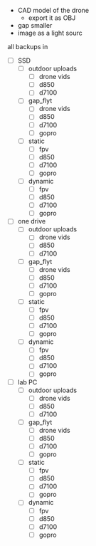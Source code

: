 - CAD model of the drone
	- export it as OBJ
- gap smaller 
- image as a light sourc

all backups in 
- [ ] SSD
	- [ ] outdoor uploads
		- [ ] drone vids
		- [ ] d850
		- [ ] d7100
	- [ ] gap_flyt
		- [ ] drone vids
		- [ ] d850
		- [ ] d7100
		- [ ] gopro
	- [ ] static
		- [ ] fpv
		- [ ] d850
		- [ ] d7100
		- [ ] gopro
	- [ ] dynamic
		- [ ] fpv
		- [ ] d850
		- [ ] d7100
		- [ ] gopro

- [ ] one drive
	- [ ] outdoor uploads
		- [ ] drone vids
		- [ ] d850
		- [ ] d7100
	- [ ] gap_flyt
		- [ ] drone vids
		- [ ] d850
		- [ ] d7100
		- [ ] gopro
	- [ ] static
		- [ ] fpv
		- [ ] d850
		- [ ] d7100
		- [ ] gopro
	- [ ] dynamic
		- [ ] fpv
		- [ ] d850
		- [ ] d7100
		- [ ] gopro
- [ ] lab PC
	- [ ] outdoor uploads
		- [ ] drone vids
		- [ ] d850
		- [ ] d7100
	- [ ] gap_flyt
		- [ ] drone vids
		- [ ] d850
		- [ ] d7100
		- [ ] gopro
	- [ ] static
		- [ ] fpv
		- [ ] d850
		- [ ] d7100
		- [ ] gopro
	- [ ] dynamic
		- [ ] fpv
		- [ ] d850
		- [ ] d7100
		- [ ] gopro
